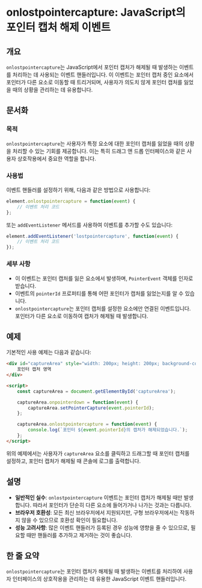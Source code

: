 <!--
Meta Description: # onlostpointercapture: JavaScript의 포인터 캡처 해제 이벤트 ## 개요 `onlostpointercapture`는 JavaScript에서 포인터 캡처가 해제될 때 발생하는 이벤트를 처리하는 데 사용되는 이벤트 핸들러입니다. 이 이벤트는 포인...
Meta Keywords: 포인터, onlostpointercapture, 이벤트, capturearea, 캡처가
-->

# onlostpointercapture: JavaScript의 포인터 캡처 해제 이벤트

## 개요
`onlostpointercapture`는 JavaScript에서 포인터 캡처가 해제될 때 발생하는 이벤트를 처리하는 데 사용되는 이벤트 핸들러입니다. 이 이벤트는 포인터 캡처 중인 요소에서 포인터가 다른 요소로 이동할 때 트리거되며, 사용자가 의도치 않게 포인터 캡처를 잃었을 때의 상황을 관리하는 데 유용합니다.

## 문서화
### 목적
`onlostpointercapture`는 사용자가 특정 요소에 대한 포인터 캡처를 잃었을 때의 상황을 처리할 수 있는 기회를 제공합니다. 이는 특히 드래그 앤 드롭 인터페이스와 같은 사용자 상호작용에서 중요한 역할을 합니다.

### 사용법
이벤트 핸들러를 설정하기 위해, 다음과 같은 방법으로 사용합니다:

```javascript
element.onlostpointercapture = function(event) {
    // 이벤트 처리 코드
};
```

또는 `addEventListener` 메서드를 사용하여 이벤트를 추가할 수도 있습니다:

```javascript
element.addEventListener('lostpointercapture', function(event) {
    // 이벤트 처리 코드
});
```

### 세부 사항
- 이 이벤트는 포인터 캡처를 잃은 요소에서 발생하며, `PointerEvent` 객체를 인자로 받습니다.
- 이벤트의 `pointerId` 프로퍼티를 통해 어떤 포인터가 캡처를 잃었는지를 알 수 있습니다.
- `onlostpointercapture`는 포인터 캡처를 설정한 요소에만 연결된 이벤트입니다. 포인터가 다른 요소로 이동하여 캡처가 해제될 때 발생합니다.

## 예제
기본적인 사용 예제는 다음과 같습니다:

```html
<div id="captureArea" style="width: 200px; height: 200px; background-color: lightblue;">
    포인터 캡처 영역
</div>

<script>
    const captureArea = document.getElementById('captureArea');

    captureArea.onpointerdown = function(event) {
        captureArea.setPointerCapture(event.pointerId);
    };

    captureArea.onlostpointercapture = function(event) {
        console.log(`포인터 ${event.pointerId}의 캡처가 해제되었습니다.`);
    };
</script>
```

위의 예제에서는 사용자가 `captureArea` 요소를 클릭하고 드래그할 때 포인터 캡처를 설정하고, 포인터 캡처가 해제될 때 콘솔에 로그를 출력합니다.

## 설명
- **일반적인 실수**: `onlostpointercapture` 이벤트는 포인터 캡처가 해제될 때만 발생합니다. 따라서 포인터가 단순히 다른 요소에 들어가거나 나가는 것과는 다릅니다.
- **브라우저 호환성**: 모든 최신 브라우저에서 지원되지만, 구형 브라우저에서는 작동하지 않을 수 있으므로 호환성 확인이 필요합니다.
- **성능 고려사항**: 많은 이벤트 핸들러가 등록된 경우 성능에 영향을 줄 수 있으므로, 필요할 때만 핸들러를 추가하고 제거하는 것이 좋습니다.

## 한 줄 요약
`onlostpointercapture`는 포인터 캡처가 해제될 때 발생하는 이벤트를 처리하여 사용자 인터페이스의 상호작용을 관리하는 데 유용한 JavaScript 이벤트 핸들러입니다.